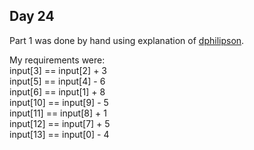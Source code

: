## Day 24

Part 1 was done by hand using explanation of [dphilipson](https://github.com/dphilipson/advent-of-code-2021/blob/master/src/days/day24.rs#L72).

My requirements were:  
input[3] == input[2] + 3  
input[5] == input[4] - 6  
input[6] == input[1] + 8  
input[10] == input[9] - 5  
input[11] == input[8] + 1  
input[12] == input[7] + 5  
input[13] == input[0] - 4  